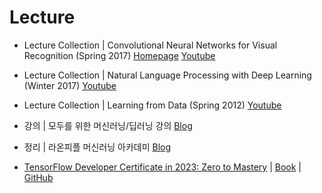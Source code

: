 # Lecture

- Lecture Collection | Convolutional Neural Networks for Visual Recognition (Spring 2017)
[Homepage](http://cs231n.stanford.edu/index.html)
[Youtube](https://www.youtube.com/playlist?list=PL3FW7Lu3i5JvHM8ljYj-zLfQRF3EO8sYv)

- Lecture Collection | Natural Language Processing with Deep Learning (Winter 2017)
[Youtube](https://www.youtube.com/playlist?list=PL3FW7Lu3i5Jsnh1rnUwq_TcylNr7EkRe6)

- Lecture Collection | Learning from Data (Spring 2012)
[Youtube](https://www.youtube.com/playlist?list=PLD63A284B7615313A)

- 강의 | 모두를 위한 머신러닝/딥러닝 강의
[Blog](http://hunkim.github.io/ml/)

- 정리 | 라온피플 머신러닝 아카데미
[Blog](https://blog.naver.com/laonple/220463627091)

- [TensorFlow Developer Certificate in 2023: Zero to Mastery](https://www.udemy.com/course/tensorflow-developer-certificate-machine-learning-zero-to-mastery/) | [Book](https://dev.mrdbourke.com/tensorflow-deep-learning/) | [GitHub](https://github.com/mrdbourke/tensorflow-deep-learning)
